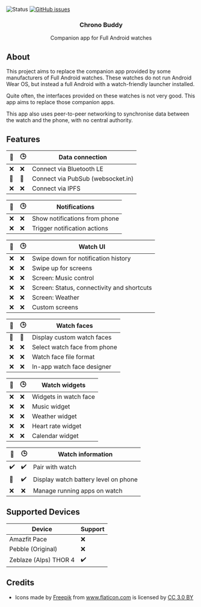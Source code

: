 ![Status](https://img.shields.io/badge/status-broken-red.svg)
[![GitHub issues](https://img.shields.io/github/issues/jjv360/chrono-buddy.svg)](https://github.com/jjv360/chrono-buddy/issues)

<h3 align="center">Chrono Buddy</h3>
<p align="center">Companion app for Full Android watches</p>

## About

This project aims to replace the companion app provided by some manufacturers of Full Android watches. These watches do not run Android Wear OS, but instead a full Android with a watch-friendly launcher installed.

Quite often, the interfaces provided on these watches is not very good. This app aims to replace those companion apps.

This app also uses peer-to-peer networking to synchronise data between the watch and the phone, with no central authority.

## Features

📱 | 🕒  | Data connection
---|-----|----------------------
❌ | ❌ | Connect via Bluetooth LE
🔨 | 🔨 | Connect via PubSub (websocket.in)
❌ | ❌ | Connect via IPFS

📱 | 🕒  | Notifications
---|-----|---------------------
❌ | ❌ | Show notifications from phone
❌ | ❌ | Trigger notification actions

📱 | 🕒  | Watch UI
---|-----|---------------------
❌ | ❌ | Swipe down for notification history
❌ | ❌ | Swipe up for screens
❌ | ❌ | Screen: Music control
❌ | ❌ | Screen: Status, connectivity and shortcuts
❌ | ❌ | Screen: Weather
❌ | ❌ | Custom screens

📱 | 🕒  | Watch faces
---|-----|---------------------
🔨 | 🔨 | Display custom watch faces
❌ | ❌ | Select watch face from phone
❌ | ❌ | Watch face file format
❌ | ❌ | In-app watch face designer

📱 | 🕒  | Watch widgets
---|-----|---------------------
❌ | ❌ | Widgets in watch face
❌ | ❌ | Music widget
❌ | ❌ | Weather widget
❌ | ❌ | Heart rate widget
❌ | ❌ | Calendar widget

📱 | 🕒  | Watch information
---|-----|---------------------
✔️ | ✔️ | Pair with watch
🔨 | ✔️ | Display watch battery level on phone
❌ | ❌ | Manage running apps on watch

## Supported Devices

Device                          | Support
--------------------------------|---------------
Amazfit Pace                    | ❌
Pebble (Original)               | ❌
Zeblaze (Alps) THOR 4           | ✔️

## Credits

- <div>Icons made by <a href="https://www.freepik.com/?__hstc=57440181.c69de552be290b2c9948ead52a416e93.1556303332235.1558264572483.1559375338564.8&__hssc=57440181.3.1559375338564&__hsfp=2080394937" title="Freepik">Freepik</a> from <a href="https://www.flaticon.com/" 			    title="Flaticon">www.flaticon.com</a> is licensed by <a href="http://creativecommons.org/licenses/by/3.0/" 			    title="Creative Commons BY 3.0" target="_blank">CC 3.0 BY</a></div>

